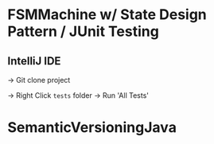 # FSMMachine w/ State Design Pattern / JUnit Testing

## IntelliJ IDE

-> Git clone project

-> Right Click `tests` folder -> Run 'All Tests'
# SemanticVersioningJava
